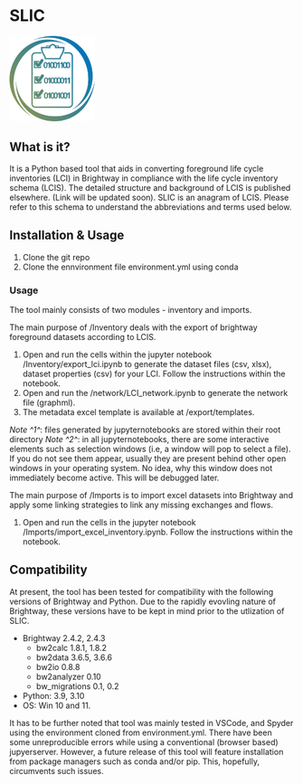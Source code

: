 # SLIC 

<img src="icon.jpg" alt="SLIC ICOn" style="width: 30%; height: 30%;">

## What is it?
It is a Python based tool that aids in converting foreground life cycle inventories (LCI) in Brightway in compliance with the  life cycle inventory schema (LCIS). The detailed structure and background of LCIS is published elsewhere. (Link will be updated soon). SLIC is an anagram of LCIS. Please refer to this schema to understand the abbreviations and terms used below.
## Installation & Usage

1. Clone the git repo
2. Clone the ennvironment file environment.yml using conda

### Usage

The tool mainly consists of two modules - inventory and imports.

The main purpose of /Inventory deals with the export of brightway foreground datasets according to LCIS.
1. Open  and run the cells within the jupyter notebook /Inventory/export_lci.ipynb to generate the dataset files (csv, xlsx), dataset properties (csv) for your LCI. Follow the instructions within the notebook.
2. Open and run the /network/LCI_network.ipynb to generate the network file (graphml).
3. The metadata excel template is available at /export/templates.

*Note ^1^*: files generated by jupyternotebooks are stored within their root directory
*Note ^2^*: in all jupyternotebooks, there are some interactive elements such as selection windows (i.e, a window will pop to select a file). If you do not see them appear, usually they are present behind other open windows in your operating system. No idea, why this window does not immediately become active. This will be debugged later.


The main purpose of /Imports is to import excel datasets into Brightway and apply some linking strategies to link any missing exchanges and flows.

1. Open and run the cells in the jupyter notebook /Imports/import_excel_inventory.ipynb. Follow the instructions within the notebook.


## Compatibility

At present, the tool has been tested for compatibility with the following versions of Brightway and Python. Due to the rapidly evovling nature of Brightway, these versions have to be kept in mind prior to the utlization of SLIC.
- Brightway 2.4.2, 2.4.3
  - bw2calc 1.8.1, 1.8.2
  - bw2data 3.6.5, 3.6.6
  - bw2io 0.8.8
  - bw2analyzer 0.10
  - bw_migrations 0.1, 0.2
- Python: 3.9, 3.10
- OS: Win 10 and 11. 

It has to be further noted that tool was mainly tested in VSCode, and Spyder using the environment cloned from environment.yml. There have been some unreproducible errors while using a conventional (browser based) jupyerserver. However, a future release of this tool will feature installation from package managers such as conda and/or pip. This, hopefully, circumvents such issues.
























